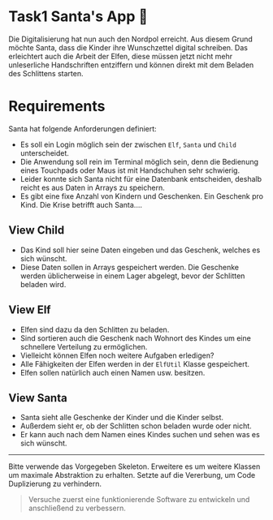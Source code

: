 # Task1 Santa's App :santa:

Die Digitalisierung hat nun auch den Nordpol erreicht. Aus diesem Grund möchte Santa, dass die Kinder ihre Wunschzettel digital schreiben. Das erleichtert auch die Arbeit der
Elfen, diese müssen jetzt nicht mehr unleserliche Handschriften entziffern und können direkt mit dem Beladen des Schlittens starten.

# Requirements
Santa hat folgende Anforderungen definiert:
* Es soll ein Login möglich sein der zwischen `Elf`, `Santa` und `Child` unterscheidet.
* Die Anwendung soll rein im Terminal möglich sein, denn die Bedienung eines Touchpads oder Maus ist mit Handschuhen sehr schwierig.
* Leider konnte sich Santa nicht für eine Datenbank entscheiden, deshalb reicht es aus Daten in Arrays zu speichern. 
* Es gibt eine fixe Anzahl von Kindern und Geschenken. Ein Geschenk pro Kind. Die Krise betrifft auch Santa....

## View Child
* Das Kind soll hier seine Daten eingeben und das Geschenk, welches es sich wünscht.
* Diese Daten sollen in Arrays gespeichert werden. Die Geschenke werden üblicherweise in einem Lager abgelegt, bevor der Schlitten beladen wird.

## View Elf
* Elfen sind dazu da den Schlitten zu beladen. 
* Sind sortieren auch die Geschenk nach Wohnort des Kindes um eine schnellere Verteilung zu ermöglichen.
* Vielleicht können Elfen noch weitere Aufgaben erledigen? 
* Alle Fähigkeiten der Elfen werden in der `ElfUtil` Klasse gespeichert.
* Elfen sollen natürlich auch einen Namen usw. besitzen.

## View Santa
* Santa sieht alle Geschenke der Kinder und die Kinder selbst.
* Außerdem sieht er, ob der Schlitten schon beladen wurde oder nicht.
* Er kann auch nach dem Namen eines Kindes suchen und sehen was es sich wünscht.

--- 
Bitte verwende das Vorgegeben Skeleton. Erweitere es um weitere Klassen um maximale Abstraktion zu erhalten. Setzte auf die Vererbung, um Code Duplizierung zu verhindern.

> Versuche zuerst eine funktionierende Software zu entwickeln und anschließend zu verbessern. 
